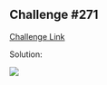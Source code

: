 ## Challenge #271

[Challenge Link](https://community.alteryx.com/t5/Weekly-Challenge/Challenge-271-Dynamic-Double-Dip/td-p/769252)

Solution:

<img src="Challenge_271.jpg">


